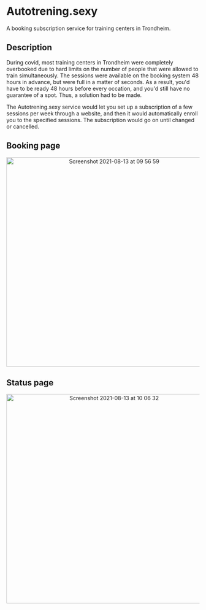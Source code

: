 # Autotrening.sexy

A booking subscription service for training centers in Trondheim. 

## Description
During covid, most training centers in Trondheim were completely overbooked due to hard limits on the number of people that were allowed to train simultaneously.
The sessions were available on the booking system 48 hours in advance, but were full in a matter of seconds. As a result, you'd have to be ready 48 hours before every occation, and you'd still have no guarantee of a spot. Thus, a solution had to be made. 

The Autotrening.sexy service would let you set up a subscription of a few sessions per week through a website, and then it would automatically enroll you to the specified sessions. The subscription would go on until changed or cancelled. 

## Booking page
<p align="center">
<img width="546" alt="Screenshot 2021-08-13 at 09 56 59" src="https://user-images.githubusercontent.com/55540484/129324883-c445486f-cf46-4e1c-a053-4a2e8c716c58.png">
</p>

## Status page
<p align="center">
<img width="546" alt="Screenshot 2021-08-13 at 10 06 32" src="https://user-images.githubusercontent.com/55540484/129325340-65c7567b-afc4-4703-a9df-642f1433e584.png">
</p>

